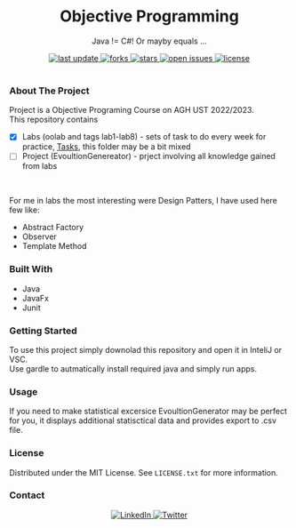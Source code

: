 <div align="center">
  
  <h1> Objective Programming </h1>
  <p> Java != C#! Or mayby equals ...  </p>
  
  <div>
    <a href="">
      <img src="https://img.shields.io/github/last-commit/psp515/ObjectiveProgramming" alt="last update" />
    </a>
    <a href="https://github.com/psp515/ObjectiveProgramming/network/members">
      <img src="https://img.shields.io/github/forks/psp515/ObjectiveProgramming" alt="forks" />
    </a>
    <a href="https://github.com/psp515/ObjectiveProgramming/stargazers">
      <img src="https://img.shields.io/github/stars/psp515/ObjectiveProgramming" alt="stars" />
    </a>
    <a href="https://github.com/psp515/ObjectiveProgramming/issues/">
      <img src="https://img.shields.io/github/issues/psp515/ObjectiveProgramming" alt="open issues" />
    </a>
    <a href="https://github.com/psp515/ObjectiveProgramming/blob/master/LICENSE">
      <img src="https://img.shields.io/github/license/psp515/ObjectiveProgramming" alt="license" />
    </a>
  </div>
</div>  

<br/>

### About The Project

Project is a Objective Programing Course on AGH UST 2022/2023.
<br/>
This repository contains 
- [X] Labs (oolab and tags lab1-lab8) - sets of task to do every week for practice, [Tasks](https://github.com/apohllo/obiektowe-lab), this folder may be a bit mixed
- [ ] Project (EvoultionGenereator) - prject involving all knowledge gained from labs 
<br/>

For me in labs the most interesting were Design Patters, I have used here few like:
- Abstract Factory
- Observer
- Template Method 

### Built With

* Java
* JavaFx
* Junit

### Getting Started

To use this project simply downolad this repository and open it in InteliJ or VSC.
<br/>
Use gardle to autmatically install required java and simply run apps.

### Usage 

If you need to make statistical excersice EvoultionGenerator may be perfect for you, it displays additional statisctical data and provides export to .csv file.

### License

Distributed under the MIT License. See `LICENSE.txt` for more information.

### Contact

<div align="center">
  <a href="https://www.linkedin.com/in/lukasz-psp515-kolber/">
    <img src="https://img.shields.io/badge/LinkedIn-0077B5?style=for-the-badge&logo=linkedin&logoColor=white" alt="LinkedIn" />
  </a>
  <a href="https://twitter.com/psp515">
    <img src="https://img.shields.io/badge/Twitter-1DA1F2?style=for-the-badge&logo=twitter&logoColor=white" alt="Twitter" />
  </a>
</div>




